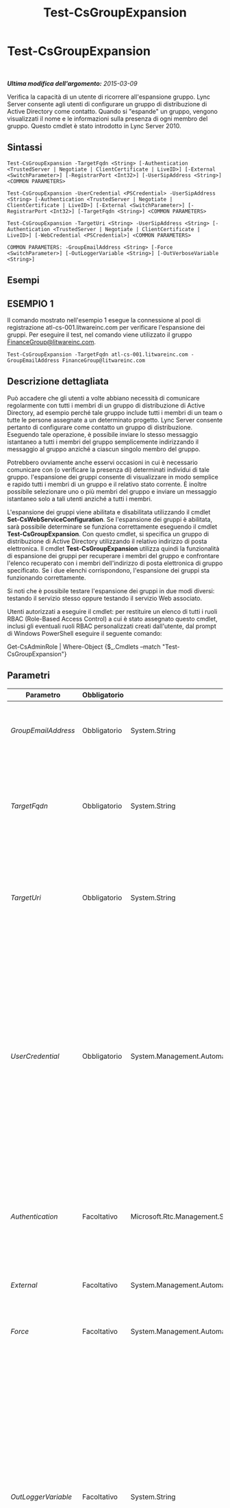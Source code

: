﻿---
title: Test-CsGroupExpansion
TOCTitle: Test-CsGroupExpansion
ms:assetid: e41db33d-d028-4171-9418-ec04885be2fc
ms:mtpsurl: https://technet.microsoft.com/it-it/library/Gg399009(v=OCS.15)
ms:contentKeyID: 49302264
ms.date: 08/24/2015
mtps_version: v=OCS.15
ms.translationtype: HT
---

# Test-CsGroupExpansion

 

_**Ultima modifica dell'argomento:** 2015-03-09_

Verifica la capacità di un utente di ricorrere all'espansione gruppo. Lync Server consente agli utenti di configurare un gruppo di distribuzione di Active Directory come contatto. Quando si "espande" un gruppo, vengono visualizzati il nome e le informazioni sulla presenza di ogni membro del gruppo. Questo cmdlet è stato introdotto in Lync Server 2010.

## Sintassi

    Test-CsGroupExpansion -TargetFqdn <String> [-Authentication <TrustedServer | Negotiate | ClientCertificate | LiveID>] [-External <SwitchParameter>] [-RegistrarPort <Int32>] [-UserSipAddress <String>] <COMMON PARAMETERS>

    Test-CsGroupExpansion -UserCredential <PSCredential> -UserSipAddress <String> [-Authentication <TrustedServer | Negotiate | ClientCertificate | LiveID>] [-External <SwitchParameter>] [-RegistrarPort <Int32>] [-TargetFqdn <String>] <COMMON PARAMETERS>

    Test-CsGroupExpansion -TargetUri <String> -UserSipAddress <String> [-Authentication <TrustedServer | Negotiate | ClientCertificate | LiveID>] [-WebCredential <PSCredential>] <COMMON PARAMETERS>

    COMMON PARAMETERS: -GroupEmailAddress <String> [-Force <SwitchParameter>] [-OutLoggerVariable <String>] [-OutVerboseVariable <String>]

## Esempi

## ESEMPIO 1

Il comando mostrato nell'esempio 1 esegue la connessione al pool di registrazione atl-cs-001.litwareinc.com per verificare l'espansione dei gruppi. Per eseguire il test, nel comando viene utilizzato il gruppo FinanceGroup@litwareinc.com.

    Test-CsGroupExpansion -TargetFqdn atl-cs-001.litwareinc.com -GroupEmailAddress FinanceGroup@litwareinc.com 

## Descrizione dettagliata

Può accadere che gli utenti a volte abbiano necessità di comunicare regolarmente con tutti i membri di un gruppo di distribuzione di Active Directory, ad esempio perché tale gruppo include tutti i membri di un team o tutte le persone assegnate a un determinato progetto. Lync Server consente pertanto di configurare come contatto un gruppo di distribuzione. Eseguendo tale operazione, è possibile inviare lo stesso messaggio istantaneo a tutti i membri del gruppo semplicemente indirizzando il messaggio al gruppo anziché a ciascun singolo membro del gruppo.

Potrebbero ovviamente anche esservi occasioni in cui è necessario comunicare con (o verificare la presenza di) determinati individui di tale gruppo. l'espansione dei gruppi consente di visualizzare in modo semplice e rapido tutti i membri di un gruppo e il relativo stato corrente. È inoltre possibile selezionare uno o più membri del gruppo e inviare un messaggio istantaneo solo a tali utenti anziché a tutti i membri.

L'espansione dei gruppi viene abilitata e disabilitata utilizzando il cmdlet **Set-CsWebServiceConfiguration**. Se l'espansione dei gruppi è abilitata, sarà possibile determinare se funziona correttamente eseguendo il cmdlet **Test-CsGroupExpansion**. Con questo cmdlet, si specifica un gruppo di distribuzione di Active Directory utilizzando il relativo indirizzo di posta elettronica. Il cmdlet **Test-CsGroupExpansion** utilizza quindi la funzionalità di espansione dei gruppi per recuperare i membri del gruppo e confrontare l'elenco recuperato con i membri dell'indirizzo di posta elettronica di gruppo specificato. Se i due elenchi corrispondono, l'espansione dei gruppi sta funzionando correttamente.

Si noti che è possibile testare l'espansione dei gruppi in due modi diversi: testando il servizio stesso oppure testando il servizio Web associato.

Utenti autorizzati a eseguire il cmdlet: per restituire un elenco di tutti i ruoli RBAC (Role-Based Access Control) a cui è stato assegnato questo cmdlet, inclusi gli eventuali ruoli RBAC personalizzati creati dall'utente, dal prompt di Windows PowerShell eseguire il seguente comando:

Get-CsAdminRole | Where-Object {$\_.Cmdlets –match "Test-CsGroupExpansion"}

## Parametri


<table>
<colgroup>
<col style="width: 25%" />
<col style="width: 25%" />
<col style="width: 25%" />
<col style="width: 25%" />
</colgroup>
<thead>
<tr class="header">
<th>Parametro</th>
<th>Obbligatorio</th>
<th>Tipo</th>
<th>Descrizione</th>
</tr>
</thead>
<tbody>
<tr class="odd">
<td><p><em>GroupEmailAddress</em></p></td>
<td><p>Obbligatorio</p></td>
<td><p>System.String</p></td>
<td><p>l'indirizzo di posta elettronica del gruppo di distribuzione di destinazione. Ad esempio: -GroupEmailAddress &quot;FinanceGroup@litwareinc.com&quot;.</p></td>
</tr>
<tr class="even">
<td><p><em>TargetFqdn</em></p></td>
<td><p>Obbligatorio</p></td>
<td><p>System.String</p></td>
<td><p>Nome di dominio completo (FQDN) del pool di registrazione in cui testare l'espansione dei gruppi. Ad esempio: -TargetFqdn &quot;atl-cs-001.litwareinc.com&quot;.</p>
<p>Si noti che non è possibile utilizzare il parametro TargetUri e il parametro TargetFqdn nello stesso comando.</p></td>
</tr>
<tr class="odd">
<td><p><em>TargetUri</em></p></td>
<td><p>Obbligatorio</p></td>
<td><p>System.String</p></td>
<td><p>URI (Uniform Resource Identifier) del servizio Web per l'espansione dei gruppi. Ad esempio: -TargetUri &quot;https://atl-cs-001.litwareinc.com/groupexpansion&quot;.</p>
<p>Si noti che non è possibile utilizzare il parametro TargetUri e il parametro TargetFqdn nello stesso comando.</p></td>
</tr>
<tr class="even">
<td><p><em>UserCredential</em></p></td>
<td><p>Obbligatorio</p></td>
<td><p>System.Management.Automation.PSCredential</p></td>
<td><p>l'oggetto credenziale utente per l'account utente da utilizzare nel test. Il valore passato a UserCredential deve essere un riferimento oggetto ottenuto utilizzando il cmdlet <strong>Get-Credential</strong>. Ad esempio, con il codice seguente viene restituito un oggetto credenziale per l'utente litwareinc\davidegarghentini e tale oggetto viene archiviato in una variabile denominata $x:</p>
<p>$x = Get-Credential &quot;litwareinc\davidegarghentini&quot;</p>
<p>È necessario fornire la password utente quando si esegue questo comando.</p>
<p>La credenziale utente non è richiesta se si esegue il test con le credenziali dell'utente connesso e utilizzando il parametro TargetFqdn. La credenziale utente è obbligatoria se si utilizza il parametro TargetUri.</p></td>
</tr>
<tr class="odd">
<td><p><em>Authentication</em></p></td>
<td><p>Facoltativo</p></td>
<td><p>Microsoft.Rtc.Management.SyntheticTransactions.SipSyntheticTransaction+AuthenticationMechanism</p></td>
<td><p>Tipo di autenticazione utilizzata nel test. I valori consentiti sono:</p>
<p>* TrustedServer</p>
<p>* Negotiate</p>
<p>* ClientCertificate</p>
<p>* LiveID</p></td>
</tr>
<tr class="even">
<td><p><em>External</em></p></td>
<td><p>Facoltativo</p></td>
<td><p>System.Management.Automation.SwitchParameter</p></td>
<td><p>Consente di verificare se gli utenti esterni possono utilizzare l'espansione dei gruppi.</p></td>
</tr>
<tr class="odd">
<td><p><em>Force</em></p></td>
<td><p>Facoltativo</p></td>
<td><p>System.Management.Automation.SwitchParameter</p></td>
<td><p>Consente di non visualizzare i messaggi relativi agli errori non irreversibili che possono verificarsi durante l'esecuzione del comando.</p></td>
</tr>
<tr class="even">
<td><p><em>OutLoggerVariable</em></p></td>
<td><p>Facoltativo</p></td>
<td><p>System.String</p></td>
<td><p>Quando presente, l'output dettagliato relativo all'esecuzione del cmdlet verrà archiviato nella variabile specificata. Questa variabile include una coppia di metodi, ToHTML e ToXML, che possono quindi essere utilizzati per salvare l'output in un file HTML o XML.</p>
<p>Per archiviare l'output in una variabile logger denominata $TestOutput, utilizzare la sintassi seguente:</p>
<p>-OutLoggerVariable TestOutput</p>
<p>Nota: non anteporre il carattere $ quando si specifica il nome della variabile. Per salvare le informazioni archiviate nella variabile logger in un file HTML, utilizzare un comando analogo al seguente:</p>
<p>$TestOutput.ToHTML() &gt; C:\Logs\TestOutput.html</p>
<p>Per salvare le informazioni archiviate nella variabile logger in un file XML, utilizzare un comando analogo al seguente:</p>
<p></p>
<p>$TestOutput.ToXML() &gt; C:\Logs\TestOutput.xml</p></td>
</tr>
<tr class="odd">
<td><p><em>OutVerboseVariable</em></p></td>
<td><p>Facoltativo</p></td>
<td><p>System.String</p></td>
<td><p>Quando presente, l'output dettagliato relativo all'esecuzione del cmdlet verrà archiviato nella variabile specificata. Per archiviare, ad esempio, l'output in una variabile denominata $TestOutput, utilizzare la sintassi seguente:</p>
<p>-OutVerboseVariable TestOutput</p>
<p>Non anteporre un carattere $ quando si specifica il nome della variabile.</p></td>
</tr>
<tr class="even">
<td><p><em>RegistrarPort</em></p></td>
<td><p>Facoltativo</p></td>
<td><p>System.Int32</p></td>
<td><p>Porta SIP utilizzata dal servizio di registrazione. Questo parametro non è necessario se il servizio di registrazione utilizza la porta predefinita 5061.</p></td>
</tr>
<tr class="odd">
<td><p><em>UserSipAddress</em></p></td>
<td><p>Facoltativo</p></td>
<td><p>System.String</p></td>
<td><p>Indirizzo SIP dell'utente da utilizzare nel test. Se questo parametro non viene specificato, il cmdlet <strong>Test-CsGroupExpansion</strong> eseguirà le proprie verifiche utilizzando l'account dell'utente connesso.</p></td>
</tr>
<tr class="even">
<td><p><em>WebCredential</em></p></td>
<td><p>Facoltativo</p></td>
<td><p>System.Management.Automation.PSCredential</p></td>
<td><p>Oggetto contenente le credenziali utente per l'accesso al servizio Informazioni percorso. Questo oggetto può essere recuperato chiamando il cmdlet <strong>Get-Credential</strong> e specificando le credenziali appropriate.</p>
<p>Questo parametro è obbligatorio se sono stati specificati i parametri TargetUri e UserSipAddress e se il computer in cui viene eseguito il comando non dispone di un certificato del server.</p></td>
</tr>
</tbody>
</table>


## Tipi di input

Nessuno. Il cmdlet **Test-CsGroupExpansion** non accetta input inviato tramite pipe.

## Tipi restituiti

Il cmdlet **Test-CsGroupExpansion** restituisce un'istanza dell'oggetto Microsoft.Rtc.SyntheticTransactions.TaskOutput.

## Vedere anche

#### Ulteriori risorse

[Test-CsAddressBookService](test-csaddressbookservice.md)  
[Test-CsAddressBookWebQuery](test-csaddressbookwebquery.md)

